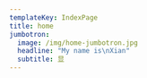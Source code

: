 ```yaml
---
templateKey: IndexPage
title: home
jumbotron:
  image: /img/home-jumbotron.jpg
  headline: "My name is\nXian"
  subtitle: 显
---
```

